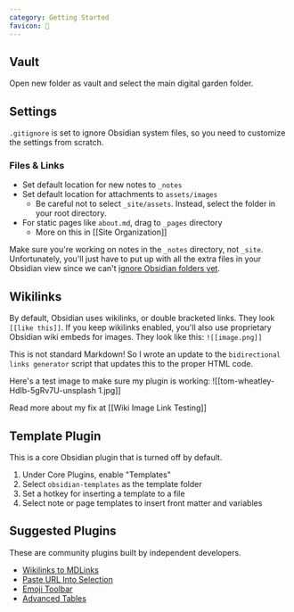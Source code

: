 ```yaml
---
category: Getting Started
favicon: 💎
---
```

## Vault
Open new folder as vault and select the main digital garden folder.

## Settings
`.gitignore` is set to ignore Obsidian system files, so you need to customize the settings from scratch.

### Files & Links
- Set default location for new notes to `_notes`
- Set default location for attachments to `assets/images`
	- Be careful not to select `_site/assets`. Instead, select the folder in your root directory.
- For static pages like `about.md`, drag to `_pages` directory
	- More on this in [[Site Organization]]

Make sure you're working on notes in the `_notes` directory, not `_site`. Unfortunately, you'll just have to put up with all the extra files in your Obsidian view since we can't [ignore Obsidian folders yet](https://forum.obsidian.md/t/ignore-a-folder-of-temporary-notes/4473/8).

## Wikilinks
By default, Obsidian uses wikilinks, or double bracketed links. They look `[[like this]]`. If you keep wikilinks enabled, you'll also use proprietary Obsidian wiki embeds for images. They look like this: `![[image.png]]`

This is not standard Markdown! So I wrote an update to the `bidirectional links generator` script that updates this to the proper HTML code. 

Here's a test image to make sure my plugin is working:
![[tom-wheatley-HdIb-5gRv7U-unsplash 1.jpg]]

Read more about my fix at [[Wiki Image Link Testing]]

## Template Plugin
This is a core Obsidian plugin that is turned off by default.

1. Under Core Plugins, enable "Templates"
2. Select `obsidian-templates` as the template folder
3. Set a hotkey for inserting a template to a file
4. Select note or page templates to insert front matter and variables

## Suggested Plugins
These are community plugins built by independent developers.

- [Wikilinks to MDLinks](https://github.com/agathauy/wikilinks-to-mdlinks-obsidian)
- [Paste URL Into Selection](https://github.com/denolehov/obsidian-url-into-selection)
- [Emoji Toolbar](https://github.com/oliveryh/obsidian-emoji-toolbar)
- [Advanced Tables](https://github.com/tgrosinger/advanced-tables-obsidian)